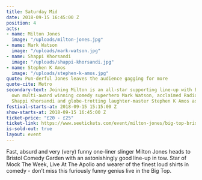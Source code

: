 ```yaml
---
title: Saturday Mid
date: 2018-09-15 16:45:00 Z
position: 4
acts:
- name: Milton Jones
  image: "/uploads/milton-jones.jpg"
- name: Mark Watson
  image: "/uploads/mark-watson.jpg"
- name: Shappi Khorsandi
  image: "/uploads/shappi-khorsandi.jpg"
- name: Stephen K Amos
  image: "/uploads/stephen-k-amos.jpg"
quote: Pun-derful Jones leaves the audience gagging for more
quote-cite: Metro
secondary-text: Joining Milton is an all-star supporting line-up with Bristol’s very
  own multi-award winning comedy superhero Mark Watson, acclaimed Radio 4 favourite
  Shappi Khorsandi and globe-trotting laughter-master Stephen K Amos as host.
festival-starts-at: 2018-09-15 15:15:00 Z
show-starts-at: 2018-09-15 16:45:00 Z
ticket-price: "£20 - £25"
ticket-link: https://www.seetickets.com/event/milton-jones/big-top-bristol-comedy-garden/1206528
is-sold-out: true
layout: event
---
```


Fast, absurd and very (very) funny one-liner slinger Milton Jones heads to Bristol Comedy Garden with an astonishingly good line-up in tow. Star of Mock The Week, Live At The Apollo and wearer of the finest loud shirts in comedy - don’t miss this furiously funny genius live in the Big Top.